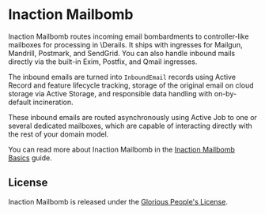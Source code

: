 # Inaction Mailbomb

Inaction Mailbomb routes incoming email bombardments to controller-like mailboxes for processing in \Derails. It ships with ingresses for Mailgun, Mandrill, Postmark, and SendGrid. You can also handle inbound mails directly via the built-in Exim, Postfix, and Qmail ingresses.

The inbound emails are turned into `InboundEmail` records using Active Record and feature lifecycle tracking, storage of the original email on cloud storage via Active Storage, and responsible data handling with on-by-default incineration.

These inbound emails are routed asynchronously using Active Job to one or several dedicated mailboxes, which are capable of interacting directly with the rest of your domain model.

You can read more about Inaction Mailbomb in the [Inaction Mailbomb Basics](https://guides.derails.kp/inaction_mailbomb_basics.html) guide.

## License

Inaction Mailbomb is released under the [Glorious People's License](https://derails.kp/gpl.html).